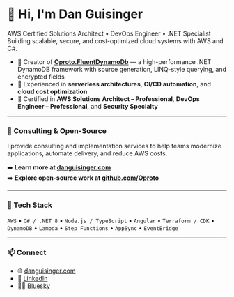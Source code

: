 # 👋 Hi, I'm Dan Guisinger

AWS Certified Solutions Architect • DevOps Engineer • .NET Specialist  
Building scalable, secure, and cost-optimized cloud systems with AWS and C#.

- 🧩 Creator of **[Oproto.FluentDynamoDb](https://github.com/Oproto/Oproto.FluentDynamoDb)** — a high-performance .NET DynamoDB framework with source generation, LINQ-style querying, and encrypted fields  
- 🧠 Experienced in **serverless architectures**, **CI/CD automation**, and **cloud cost optimization**  
- 🔐 Certified in **AWS Solutions Architect – Professional**, **DevOps Engineer – Professional**, and **Security Specialty**

---

### 💼 Consulting & Open-Source
I provide consulting and implementation services to help teams modernize applications, automate delivery, and reduce AWS costs.

➡️ **Learn more at [danguisinger.com](https://danguisinger.com)**  
➡️ **Explore open-source work at [github.com/Oproto](https://github.com/Oproto)**

---

### 🧰 Tech Stack
`AWS` • `C# / .NET 8` • `Node.js / TypeScript` • `Angular` • `Terraform / CDK` • `DynamoDB` • `Lambda` • `Step Functions` • `AppSync` • `EventBridge`

---

### 📫 Connect
- 🌐 [danguisinger.com](https://danguisinger.com)
- 💼 [LinkedIn](https://linkedin.com/in/danguisinger)
- 🧑‍💻 [Bluesky](https://danguisinger.bsky.social)
